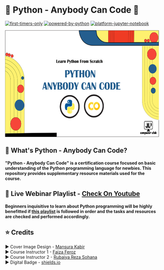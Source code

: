 # 🐍 Python - Anybody Can Code 🐍
[![first-timers-only](https://img.shields.io/badge/first--timers-friendly-blue?style=for-the-badge&logo=appveyor)](https://www.firsttimersonly.com/)
[![powered-by-python](https://img.shields.io/badge/Powered--By-python-green?style=for-the-badge&logo=appveyor)](https://www.python.org/)
[![platform-jupyter-notebook](https://img.shields.io/badge/Platform-Jupyter--Notebook-orange?style=for-the-badge&logo=appveyor)](https://jupyter.org/)


<p align="center">
  <img width="613" height="350" src="assets/header.jpg">
</p>

## :speech_balloon: What's Python - Anybody Can Code?

#### **"Python - Anybody Can Code"** is a certification course focused on basic understanding of the Python programming language for newbies. This repository provides supplementary resource materials used for the course.

## :movie_camera: Live Webinar Playlist - [Check On Youtube](https://www.youtube.com/playlist?list=PLn1ftZiUtOkRUvnVNCqzvEvD_d5pT54h3)
  
#### Beginners inquisitive to learn about Python programming will be highly benefitted if [this playlist](https://www.youtube.com/playlist?list=PLn1ftZiUtOkRUvnVNCqzvEvD_d5pT54h3) is followed in order and the tasks and resources are checked and performed accordingly.

## :star: Credits

:arrow_forward: Cover Image Design - [Mansura Kabir](https://github.com/oni201)  <br />
:arrow_forward: Course Instructor 1 - [Faiza Feroz](https://github.com/Faiza27) <br />
:arrow_forward: Course Instructor 2 - [Rubaiya Reza Sohana](https://github.com/Sohanareza) <br />
:arrow_forward: Digital Badge - [shields.io](https://shields.io/) 
